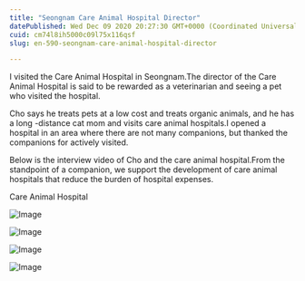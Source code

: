 ```yaml
---
title: "Seongnam Care Animal Hospital Director"
datePublished: Wed Dec 09 2020 20:27:30 GMT+0000 (Coordinated Universal Time)
cuid: cm74l8ih5000c09l75x116qsf
slug: en-590-seongnam-care-animal-hospital-director

---
```



I visited the Care Animal Hospital in Seongnam.The director of the Care Animal Hospital is said to be rewarded as a veterinarian and seeing a pet who visited the hospital.

Cho says he treats pets at a low cost and treats organic animals, and he has a long -distance cat mom and visits care animal hospitals.I opened a hospital in an area where there are not many companions, but thanked the companions for actively visited.

Below is the interview video of Cho and the care animal hospital.From the standpoint of a companion, we support the development of care animal hospitals that reduce the burden of hospital expenses.

Care Animal Hospital

![Image](https://cdn.hashnode.com/res/hashnode/image/upload/v1739526613180/9edbb04e-76d8-427b-ac1f-7d0e2e65b89e.jpeg)

![Image](https://cdn.hashnode.com/res/hashnode/image/upload/v1739526614822/c5f0f36d-22f7-4deb-bd12-4a97e7cc67c6.jpeg)

![Image](https://cdn.hashnode.com/res/hashnode/image/upload/v1739526616973/6d276341-11ee-4bae-a5dc-717f290cd66e.jpeg)

![Image](https://cdn.hashnode.com/res/hashnode/image/upload/v1739526618874/8b28d36a-66c3-4eb6-91de-7626be1e7093.jpeg)